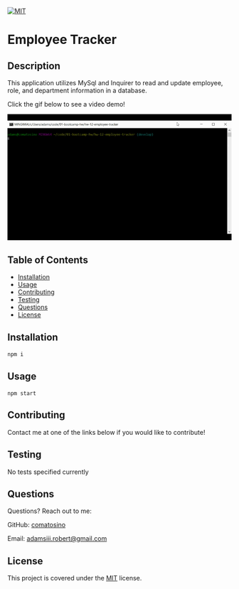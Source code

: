  [![MIT](https://img.shields.io/badge/license-MIT-green)](https://opensource.org/licenses/MIT)
# Employee Tracker

## Description

This application utilizes MySql and Inquirer to read and update employee, role, and department information in a database.

Click the gif below to see a video demo!

[![link to video](./assets/employee-tracker.gif)](https://drive.google.com/file/d/1eCx1ITDIWLTwsx-tIBMbdGKAru4zVH19/view)

## Table of Contents

- [Installation](#installation)
- [Usage](#usage)
- [Contributing](#Contributing)
- [Testing](#Testing)
- [Questions](#Questions)
- [License](#License)

## Installation
```
npm i
```
## Usage
```
npm start
```
## Contributing

Contact me at one of the links below if you would like to contribute!

## Testing

No tests specified currently

## Questions

Questions? Reach out to me:

GitHub: [comatosino](https://github.com/comatosino)

Email: adamsiii.robert@gmail.com

## License
    
This project is covered under the [MIT](https://opensource.org/licenses/MIT) license.
    
